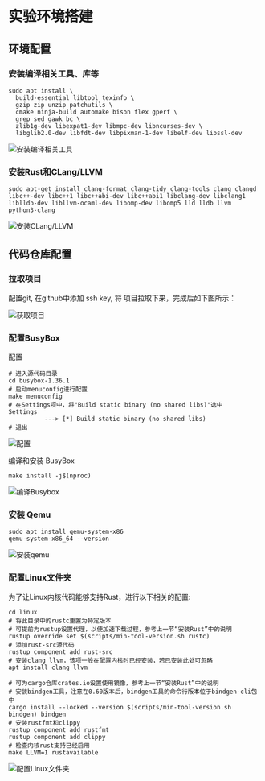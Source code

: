 # 实验环境搭建

## 环境配置

### 安装编译相关工具、库等

```shell
sudo apt install \
  build-essential libtool texinfo \
  gzip zip unzip patchutils \
  cmake ninja-build automake bison flex gperf \
  grep sed gawk bc \
  zlib1g-dev libexpat1-dev libmpc-dev libncurses-dev \
  libglib2.0-dev libfdt-dev libpixman-1-dev libelf-dev libssl-dev
```

![安装编译相关工具](images/安装编译工具.png)

### 安装Rust和CLang/LLVM

```shell
sudo apt-get install clang-format clang-tidy clang-tools clang clangd libc++-dev libc++1 libc++abi-dev libc++abi1 libclang-dev libclang1 liblldb-dev libllvm-ocaml-dev libomp-dev libomp5 lld lldb llvm python3-clang
```

![安装CLang/LLVM](images/安装CLang.png)


## 代码仓库配置

### 拉取项目
配置git, 在github中添加 ssh key, 将 项目拉取下来，完成后如下图所示：

![获取项目](images/拉取项目.png)

### 配置BusyBox

配置
```shell
# 进入源代码目录
cd busybox-1.36.1
# 启动menuconfig进行配置
make menuconfig
# 在Settings项中，将"Build static binary (no shared libs)"选中
Settings
          ---> [*] Build static binary (no shared libs)
# 退出
```
![配置](images/配置build%20static%20binary.png)

编译和安装 BusyBox
```shell
make install -j$(nproc)
```

![编译Busybox](images/编译busybox.png)


### 安装 Qemu

```shell
sudo apt install qemu-system-x86
qemu-system-x86_64 --version
```

![安装qemu](images/安装%20qemu.png)

### 配置Linux文件夹

为了让Linux内核代码能够支持Rust，进行以下相关的配置:

```shell
cd linux
# 将此目录中的rustc重置为特定版本
# 可提前为rustup设置代理，以便加速下载过程，参考上一节“安装Rust”中的说明
rustup override set $(scripts/min-tool-version.sh rustc)
# 添加rust-src源代码
rustup component add rust-src
# 安装clang llvm，该项一般在配置内核时已经安装，若已安装此处可忽略
apt install clang llvm

# 可为cargo仓库crates.io设置使用镜像，参考上一节“安装Rust”中的说明
# 安装bindgen工具，注意在0.60版本后，bindgen工具的命令行版本位于bindgen-cli包中
cargo install --locked --version $(scripts/min-tool-version.sh bindgen) bindgen
# 安装rustfmt和clippy
rustup component add rustfmt
rustup component add clippy
# 检查内核rust支持已经启用
make LLVM=1 rustavailable
```

![配置Linux文件夹](images/配置linux文件夹.png)
